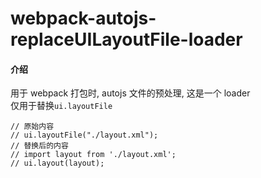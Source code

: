 # webpack-autojs-replaceUILayoutFile-loader

#### 介绍

用于 webpack 打包时, autojs 文件的预处理, 这是一个 loader    
仅用于替换`ui.layoutFile`

```
// 原始内容
// ui.layoutFile("./layout.xml");
// 替换后的内容
// import layout from './layout.xml';
// ui.layout(layout);
```
